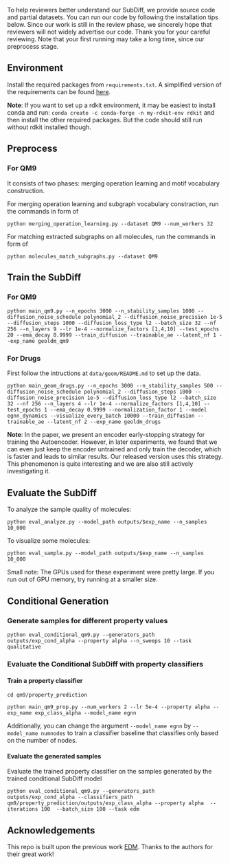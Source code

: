 To help reviewers better understand our SubDiff, we provide source code and partial datasets. You can run our code by following the installation tips below. Since our work is still in the review phase, we sincerely hope that reviewers will not widely advertise our code. Thank you for your careful reviewing. Note that your first running may take a long time, since our preprocess stage.


## Environment

Install the required packages from `requirements.txt`. A simplified version of the requirements can be found [here](https://github.com/ehoogeboom/e3_diffusion_for_molecules/blob/main/requirements.txt).

**Note**: If you want to set up a rdkit environment, it may be easiest to install conda and run:
``conda create -c conda-forge -n my-rdkit-env rdkit`` and then install the other required packages. But the code should still run without rdkit installed though.


## Preprocess
 
### For QM9

It consists of two phases: merging operation learning and motif vocabulary construction.

For merging operation learning and subgraph vocabulary constraction, run the commands in form of

```
python merging_operation_learning.py --dataset QM9 --num_workers 32
```

For matching extracted subgraphs on all molecules, run the commands in form of

```
python molecules_match_subgraphs.py --dataset QM9
```

## Train the SubDiff

### For QM9

```
python main_qm9.py --n_epochs 3000 --n_stability_samples 1000 --diffusion_noise_schedule polynomial_2 --diffusion_noise_precision 1e-5 --diffusion_steps 1000 --diffusion_loss_type l2 --batch_size 32 --nf 256 --n_layers 9 --lr 1e-4 --normalize_factors [1,4,10] --test_epochs 20 --ema_decay 0.9999 --train_diffusion --trainable_ae --latent_nf 1 --exp_name geoldm_qm9
```

### For Drugs

First follow the intructions at `data/geom/README.md` to set up the data.

```
python main_geom_drugs.py --n_epochs 3000 --n_stability_samples 500 --diffusion_noise_schedule polynomial_2 --diffusion_steps 1000 --diffusion_noise_precision 1e-5 --diffusion_loss_type l2 --batch_size 32 --nf 256 --n_layers 4 --lr 1e-4 --normalize_factors [1,4,10] --test_epochs 1 --ema_decay 0.9999 --normalization_factor 1 --model egnn_dynamics --visualize_every_batch 10000 --train_diffusion --trainable_ae --latent_nf 2 --exp_name geoldm_drugs
```

**Note**: In the paper, we present an encoder early-stopping strategy for training the Autoencoder. However, in later experiments, we found that we can even just keep the encoder untrained and only train the decoder, which is faster and leads to similar results. Our released version uses this strategy. This phenomenon is quite interesting and we are also still actively investigating it.


## Evaluate the SubDiff

To analyze the sample quality of molecules:

```
python eval_analyze.py --model_path outputs/$exp_name --n_samples 10_000
```

To visualize some molecules:

```
python eval_sample.py --model_path outputs/$exp_name --n_samples 10_000
```

Small note: The GPUs used for these experiment were pretty large. If you run out of GPU memory, try running at a smaller size.
<!-- The main reason is that the EGNN runs with fully connected message passing, which becomes very memory intensive. -->

## Conditional Generation

### Generate samples for different property values

```
python eval_conditional_qm9.py --generators_path outputs/exp_cond_alpha --property alpha --n_sweeps 10 --task qualitative
```

### Evaluate the Conditional SubDiff with property classifiers

#### Train a property classifier
```
cd qm9/property_prediction
```  
```
python main_qm9_prop.py --num_workers 2 --lr 5e-4 --property alpha --exp_name exp_class_alpha --model_name egnn
```

Additionally, you can change the argument `--model_name egnn` by `--model_name numnodes` to train a classifier baseline that classifies only based on the number of nodes.

#### Evaluate the generated samples

Evaluate the trained property classifier on the samples generated by the trained conditional SubDiff model

```
python eval_conditional_qm9.py --generators_path outputs/exp_cond_alpha --classifiers_path qm9/property_prediction/outputs/exp_class_alpha --property alpha  --iterations 100  --batch_size 100 --task edm
```


## Acknowledgements

This repo is built upon the previous work [EDM](https://arxiv.org/abs/2203.17003). Thanks to the authors for their great work!